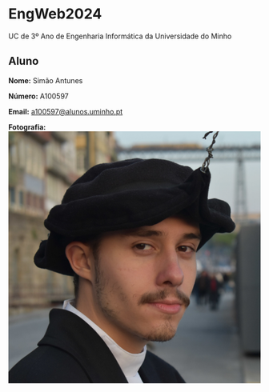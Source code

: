 # EngWeb2024

UC de 3º Ano de Engenharia Informática da Universidade do Minho

## Aluno

**Nome:** Simão Antunes

**Número:** A100597

**Email:** a100597@alunos.uminho.pt

**Fotografia:** ![Texto alternativo](DSC_0687pfp.JPG)
